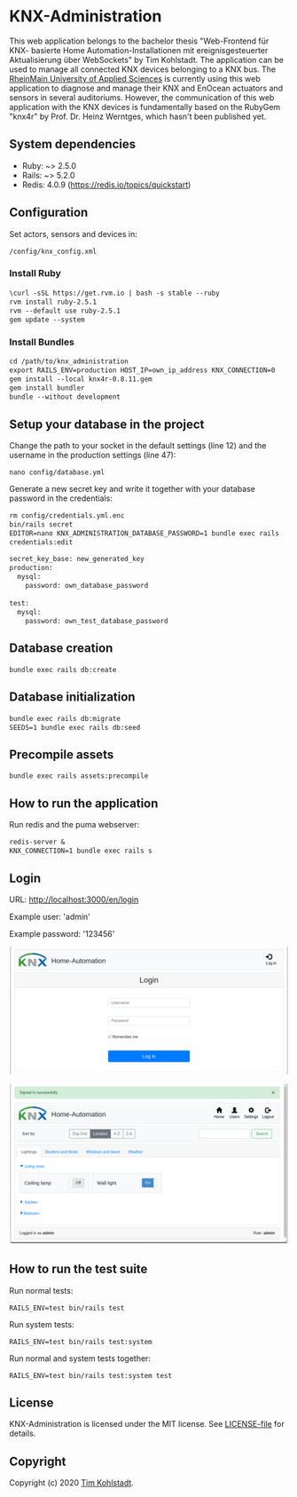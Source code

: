 # KNX-Administration

This web application belongs to the bachelor thesis "Web-Frontend für KNX-
basierte Home Automation-Installationen mit ereignisgesteuerter Aktualisierung
über WebSockets" by Tim Kohlstadt. The application can be used to manage all
connected KNX devices belonging to a KNX bus. The [RheinMain University of
Applied Sciences](https://www.hs-rm.de/de/) is currently using this web
application to diagnose and manage their KNX and EnOcean actuators and sensors
in several auditoriums. However, the communication of this web application with
the KNX devices is fundamentally based on the RubyGem "knx4r" by Prof. Dr.
Heinz Werntges, which hasn't been published yet.

## System dependencies

* Ruby: ~> 2.5.0
* Rails: ~> 5.2.0
* Redis: 4.0.9 (<https://redis.io/topics/quickstart>)

## Configuration

Set actors, sensors and devices in:

```
/config/knx_config.xml
```

### Install Ruby

```
\curl -sSL https://get.rvm.io | bash -s stable --ruby
rvm install ruby-2.5.1
rvm --default use ruby-2.5.1
gem update --system
```

### Install Bundles

```
cd /path/to/knx_administration
export RAILS_ENV=production HOST_IP=own_ip_address KNX_CONNECTION=0
gem install --local knx4r-0.8.11.gem
gem install bundler
bundle --without development
```

## Setup your database in the project

Change the path to your socket in the default settings (line 12) and the
username in the production settings (line 47):

```
nano config/database.yml
```

Generate a new secret key and write it together with your database password in
the credentials:

```
rm config/credentials.yml.enc
bin/rails secret
EDITOR=nano KNX_ADMINISTRATION_DATABASE_PASSWORD=1 bundle exec rails credentials:edit
```

```
secret_key_base: new_generated_key
production:
  mysql:
    password: own_database_password

test:
  mysql:
    password: own_test_database_password
```

## Database creation

```
bundle exec rails db:create
```

## Database initialization

```
bundle exec rails db:migrate
SEEDS=1 bundle exec rails db:seed
```

## Precompile assets

```
bundle exec rails assets:precompile
```

## How to run the application

Run redis and the puma webserver:

```
redis-server &
KNX_CONNECTION=1 bundle exec rails s
```

## Login

URL: <http://localhost:3000/en/login>

Example user: 'admin'

Example password: '123456'

![Login screen](/Screenshot_login_screen.png?raw=true "Login screen")

![Lighting widgets](/Screenshot_lighting_widgets.png?raw=true "Lighting widgets")

## How to run the test suite

Run normal tests:

```
RAILS_ENV=test bin/rails test
```

Run system tests:

```
RAILS_ENV=test bin/rails test:system
```

Run normal and system tests together:

```
RAILS_ENV=test bin/rails test:system test
```

## License

KNX-Administration is licensed under the MIT license. See [LICENSE-file](./LICENSE) for details.

## Copyright

Copyright (c) 2020 [Tim Kohlstadt](mailto:tim.kohlstadt@blun.org).